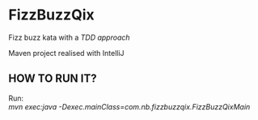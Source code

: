 # FizzBuzzQix
Fizz buzz kata with a *TDD approach*

Maven project realised with IntelliJ  


HOW TO RUN IT?
--------------------------------
Run:  
*mvn exec:java -Dexec.mainClass=com.nb.fizzbuzzqix.FizzBuzzQixMain*

